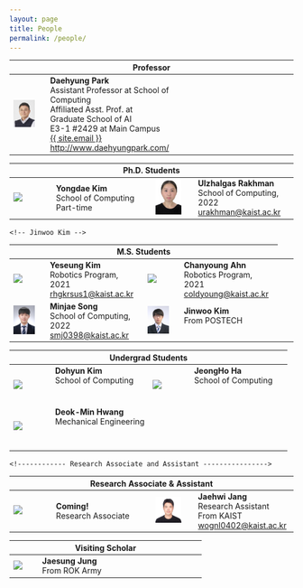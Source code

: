```yaml
---
layout: page
title: People
permalink: /people/
---
```


<!--
If you want to change the style of the table, please look at the table tags in _sass/_layout.scss.
-->

<!---------------- Professor --------------------->
<table>
<colgroup>
<col width="15%" />
<col width="35%" />
<col width="15%" />
<col width="35%" />
</colgroup>
<thead>
<tr>
<th class="caption" colspan="4">Professor</th>
</tr>
</thead>
<tbody>
<tr>
<td>
    <a href="/assets/people/daehyung_park.jpg" data-lightbox="Daehyung Park" >
      <img style="width: 75%" src="/assets/people/daehyung_park.jpg">
      </a>
</td>
<td>
    <b>Daehyung Park</b><br>
    Assistant Professor at School of Computing<br>
    Affiliated Asst. Prof. at Graduate School of AI<br>
    <i class="fa fa-building" aria-hidden="true"></i> E3-1 #2429 at Main Campus <br>    
    <a href="mailto:{{ site.email}}">
       <i class="fa fa-envelope-o"></i>
       <span class="username">{{ site.email }}</span>
    </a>
    <br>
    <a href="http://www.daehyungpark.com">http://www.daehyungpark.com/</a>
</td>
<td></td>
<td></td>
</tr>
</tbody>
</table>




<!---------------- Ph.D --------------------->
<table>
<colgroup>
<col width="15%" />
<col width="35%" />
<col width="15%" />
<col width="35%" />
</colgroup>
<thead>
<tr>
<th class="caption" colspan="4">Ph.D. Students</th>
</tr>
</thead>
<tbody>

<tr>
<!-- Yongdae Kim -->
<td>
    <a href="/assets/people/noname.jpg" data-lightbox="Yongdae Kim" >
      <img style="width: 75%" src="/assets/people/noname.jpg">
      </a>
</td>
<td>
    <b>Yongdae Kim</b><br>
    School of Computing<br>
    Part-time
    <br>
</td>

<!--Ulzhalgas Rakhman  -->
<td>
    <a href="/assets/people/ulzhalgas_rakhman.jpg" data-lightbox="Ulzhalgas Rakhman" >
      <img style="width: 75%" src="/assets/people/ulzhalgas_rakhman.jpg">
      </a>
</td>
<td>
    <b>Ulzhalgas Rakhman</b><br>
    School of Computing, 2022<br> 
    <a href="mailto:urakhman@kaist.ac.kr">
       <i class="fa fa-envelope-o"></i>
       <span class="username">urakhman@kaist.ac.kr</span>
    </a>
    <br>
</td>

</tr>

</tbody>


<!---------------- M.S. --------------------->
<table>
<colgroup>
<col width="15%" />
<col width="35%" />
<col width="15%" />
<col width="35%" />
</colgroup>
<thead>
<tr>
<th class="caption" colspan="4">M.S. Students</th>
</tr>
</thead>
<tbody>

<tr>
    

<!-- Yeseung Kim -->
<td>
    <a href="/assets/people/yeseung_kim.jpg" data-lightbox="Yeseung Kim" >
      <img style="width: 75%" src="/assets/people/yeseung_kim.jpg">
    </a>
</td>
<td>
    <b>Yeseung Kim</b><br>
    Robotics Program, 2021<br>
    <a href="mailto:rhgkrsus1@kaist.ac.kr">
       <i class="fa fa-envelope-o"></i>
       <span class="username">rhgkrsus1@kaist.ac.kr</span>
    </a>
    <br>
</td>


<!-- Chanyoung Ahn -->
<td>
    <a href="/assets/people/chanyoung_ahn.jpg" data-lightbox="Chanyoung Ahn" >
      <img style="width: 75%" src="/assets/people/chanyoung_ahn.jpg">
    </a>
</td>
<td>
    <b>Chanyoung Ahn</b><br>
    Robotics Program, 2021<br>
    <a href="mailto:coldyoung@kaist.ac.kr">
       <i class="fa fa-envelope-o"></i>
       <span class="username">coldyoung@kaist.ac.kr</span>
    </a>
    <br>
</td>

<td></td>
<td></td>

</tr>
    
    
    
<tr>
<!-- Minjae Song -->
<td>
    <a href="/assets/people/minjae_song.jpg" data-lightbox="Minjae Song" >
      <img style="width: 75%" src="/assets/people/minjae_song.jpg">
    </a>
</td>
<td>
    <b>Minjae Song</b><br>
    School of Computing, 2022<br>
    <a href="mailto:smj0398@kaist.ac.kr">
       <i class="fa fa-envelope-o"></i>
       <span class="username">smj0398@kaist.ac.kr</span>
    </a>
    <br>
</td>

    <!-- Jinwoo Kim -->
<td>
    <a href="/assets/people/jinwoo_kim.jpg" data-lightbox="Jinwoo Kim" >
      <img style="width: 75%" src="/assets/people/jinwoo_kim.jpg">
    </a>
</td>
<td>
    <b>Jinwoo Kim</b><br>
    From POSTECH<br>
    <!--
    <a href="">
       <i class="fa fa-envelope-o"></i>
       <span class="username"></span>
    </a>
    -->
    <br>
</td>
</tr>
    
</tbody>

<!---------------- Undergrad --------------------->
<table>
<colgroup>
<col width="15%" />
<col width="35%" />
<col width="15%" />
<col width="35%" />
</colgroup>
<thead>
<tr>
<th class="caption" colspan="4">Undergrad Students</th>
</tr>
</thead>
<tbody>
<!--김도현-->
<td>
    <a href="/assets/people/noname.jpg" data-lightbox="No name" >
      <img style="width: 75%" src="/assets/people/noname.jpg">
      </a>
</td>
<td>
    <b>Dohyun Kim</b><br>
    School of Computing<br>
    <br>    
    <br>
</td>
<!--하정호  -->
<td>
    <a href="/assets/people/noname.jpg" data-lightbox="No name" >
      <img style="width: 75%" src="/assets/people/noname.jpg">
      </a>
</td>
<td>
    <b>JeongHo Ha</b><br>
    School of Computing<br>
    <br>    
    <br>
</td>
    <tr>
<!--황덕민  -->
<td>
    <a href="/assets/people/noname.jpg" data-lightbox="No name" >
      <img style="width: 75%" src="/assets/people/noname.jpg">
      </a>
</td>
<td>
    <b>Deok-Min Hwang</b><br>
    Mechanical Engineering <br>
    <br>    
    <br>
</td>
        </tr>
<tr>
<td> 
</td>
<td>
</td>
</tr>

</tbody>

<!------------ Research Associate and Assistant ---------------->
<table>
<colgroup>
<col width="15%" />
<col width="35%" />
<col width="15%" />
<col width="35%" />
</colgroup>
<thead>
<tr>
<th class="caption" colspan="4">Research Associate & Assistant</th>
</tr>
</thead>
<tbody>

<tr>

<!-- No name -->
<td>
    <a href="/assets/people/noname.jpg" data-lightbox="No name" >
      <img style="width: 75%" src="/assets/people/noname.jpg">
      </a>
</td>
<td>
    <b>Coming!</b><br>
    Research Associate
    <br>
</td>

<!-- Jaehwi Jang -->
<td>
    <a href="/assets/people/jaehwi_jang.jpg" data-lightbox="Jaehwi Jang" >
      <img style="width: 75%" src="/assets/people/jaehwi_jang.jpg">
    </a>
</td>
<td>
    <b>Jaehwi Jang</b><br>
    Research Assistant<br>
    From KAIST <br>
    <a href="mailto:wognl0402@kaist.ac.kr">
       <i class="fa fa-envelope-o"></i>
       <span class="username">wognl0402@kaist.ac.kr</span>
    </a>
    <br>
</td>



</tr>

</tbody>

    <!------------ Research Associate and Assistant ---------------->
<table>
<colgroup>
<col width="15%" />
<col width="35%" />
<col width="15%" />
<col width="35%" />
</colgroup>
<thead>
<tr>
<th class="caption" colspan="4">Visiting Scholar</th>
</tr>
</thead>
<tbody>

<tr>

<!-- Jaesung Jung -->
<td>
    <a href="/assets/people/noname.jpg" data-lightbox="No name" >
      <img style="width: 75%" src="/assets/people/noname.jpg">
      </a>
</td>
<td>
    <b>Jaesung Jung</b><br>
    From ROK Army
    <br>
</td>

<!--  -->
<td>
</td>
<td>
</td>



</tr>

</tbody>

<!---------------- Alum. --------------------->

</table>

